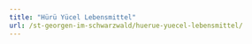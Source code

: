 ```yaml
---
title: "Hürü Yücel Lebensmittel"
url: /st-georgen-im-schwarzwald/huerue-yuecel-lebensmittel/
---
```

